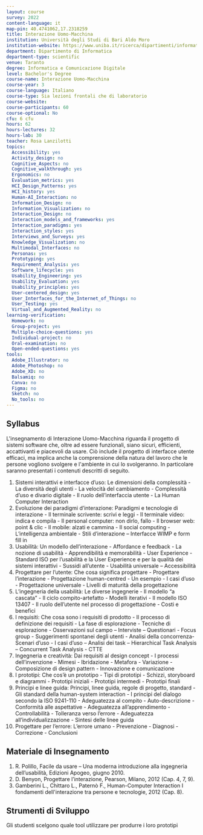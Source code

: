 ```yaml
---
layout: course
survey: 2022
content-language: it
map-pin: 40.4741062,17.2318259
title: Interazione Uomo-Macchina
institution: Università degli Studi di Bari Aldo Moro
institution-website: https://www.uniba.it/ricerca/dipartimenti/informatica/didattica/corsi-di-laurea/informatica-icd-taranto-270/laurea-triennale-in-informatica-e-comunicazione-digitale-sede-di-taranto-d.m.-270 
department: Dipartimento di Informatica
department-type: scientific
venue: Taranto
degree: Informatica e Comunicazione Digitale
level: Bachelor's Degree
course-name: Interazione Uomo-Macchina
course-year: 3
course-language: Italiano
course-type: Sia lezioni frontali che di laboratorio
course-website: 
course-participants: 60
course-optional: No
cfu: 6 cfu
hours: 62
hours-lectures: 32
hours-lab: 30
teacher: Rosa Lanzilotti
topics: 
  Accessibility: yes
  Activity_design: no
  Cognitive_Aspects: no
  Cognitive_walkthrough: yes
  Ergonomics: no
  Evaluation_metrics: yes
  HCI_Design_Patterns: yes
  HCI_history: yes
  Human-AI_Interaction: no
  Information_Design: no
  Information_Visualization: no
  Interaction_Design: no
  Interaction_models_and_frameworks: yes
  Interaction_paradigms: yes
  Interaction_styles: yes
  Interviews_and_Surveys: yes
  Knowledge_Visualization: no
  Multimodal_Interfaces: no
  Personas: yes
  Prototyping: yes
  Requirement_Analysis: yes
  Software_lifecycle: yes
  Usability_Engineering: yes
  Usability_Evaluation: yes
  Usability_principles: yes
  User-centered_design: yes
  User_Interfaces_for_the_Internet_of_Things: no
  User_Testing: yes
  Virtual_and_Augmented_Reality: no
learning-verification: 
  Homework: no 
  Group-project: yes 
  Multiple-choice-questions: yes 
  Individual-project: no 
  Oral-examination: no 
  Open-ended-questions: yes 
tools: 
  Adobe_Illustrator: no 
  Adobe_Photoshop: no 
  Adobe_XD: no 
  Balsamiq: no 
  Canva: no 
  Figma: no 
  Sketch: no 
  No_tools: no 
---
```



## Syllabus 
L'insegnamento di Interazione Uomo-Macchina riguarda il progetto di sistemi software che, oltre ad essere funzionali, siano sicuri, efficienti, accattivanti e piacevoli da usare. Ciò include il progetto di interfacce utente efficaci, ma implica anche la comprensione della natura del lavoro che le persone vogliono svolgere e l'ambiente in cui lo svolgeranno.
In particolare saranno presentati i contenuti descritti di seguito.
1. Sistemi interattivi e interfacce d’uso: Le dimensioni della complessità - La diversità degli utenti - La velocità del cambiamento - Complessità d’uso e divario digitale - Il ruolo dell’interfaccia utente - La Human Computer Interaction
2. Evoluzione dei paradigmi d’interazione: Paradigmi e tecnologie di interazione - Il terminale scrivente: scrivi e leggi - Il terminale video: indica e compila - Il personal computer: non dirlo, fallo - Il browser web: point & clic - Il mobile: alzati e cammina - Il social computing - L’intelligenza ambientale - Stili d’interazione – Interfacce WIMP e form fill in
3. Usabilità: Un modello dell’interazione - Affordance e feedback - La nozione di usabilità - Apprendibilità e memorabilità - User Experience - Standard ISO per l’usabilità e la User Experience e per la qualità dei sistemi interattivi - Sussidi all’utente - Usabilità universale – Accessibilità
4. Progettare per l’utente: Che cosa significa progettare - Progettare l’interazione - Progettazione human-centred - Un esempio - I casi d’uso - Progettazione universale - Livelli di maturità della progettazione 
5. L’ingegneria della usabilità: Le diverse ingegnerie - Il modello “a cascata” - Il ciclo compito-artefatto - Modelli iterativi - Il modello ISO 13407 - Il ruolo dell’utente nel processo di progettazione - Costi e benefici
6. I requisiti: Che cosa sono i requisiti di prodotto - Il processo di definizione dei requisiti - La fase di esplorazione - Tecniche di esplorazione - Osservazioni sul campo – Interviste – Questionari - Focus group - Suggerimenti spontanei degli utenti - Analisi della concorrenza- Scenari d’uso - I casi d’uso – Analisi dei task – Hierarchical Task Analysis – Concurrent Task Analysis - CTTE
7. Ingegneria e creatività: Dai requisiti al design concept - I processi dell’invenzione - Mimesi - Ibridazione - Metafora - Variazione - Composizione di design pattern - Innovazione e comunicazione
8. I prototipi: Che cos’è un prototipo - Tipi di prototipi - Schizzi, storyboard e diagrammi - Prototipi iniziali - Prototipi intermedi - Prototipi finali
9. Principi e linee guida: Principi, linee guida, regole di progetto, standard - Gli standard della human-system interaction - I principi del dialogo secondo la ISO 9241-110  - Adeguatezza al compito - Auto-descrizione - Conformità alle aspettative - Adeguatezza all’apprendimento - Controllabilità - Tolleranza verso l’errore - Adeguatezza all’individualizzazione - Sintesi delle linee guida
10. Progettare per l’errore: L’errore umano - Prevenzione - Diagnosi - Correzione - Conclusioni

## Materiale di Insegnamento 
1.	R. Polillo, Facile da usare – Una moderna introduzione alla ingegneria dell’usabilità, Edizioni Apogeo, giugno 2010.
2.	D. Benyon, Progettare l’interazione, Pearson, Milano, 2012 (Cap. 4, 7, 9).
3.	Gamberini L., Chittaro L., Paternò F., Human-Computer Interaction I fondamenti dell'interazione tra persone e tecnologie, 2012 (Cap. 8).


## Strumenti di Sviluppo 
Gli studenti scelgono quale tool utilizzare per produrre i loro prototipi
